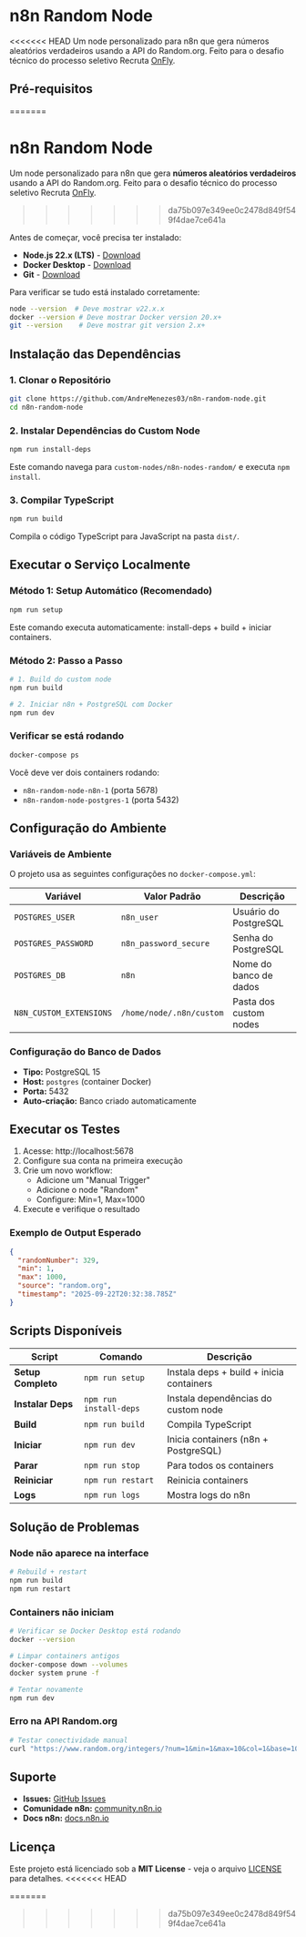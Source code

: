 # n8n Random Node

<<<<<<< HEAD
Um node personalizado para n8n que gera números aleatórios verdadeiros usando a API do Random.org.
Feito para o desafio técnico do processo seletivo Recruta [OnFly](https://www.onfly.com.br/).

## Pré-requisitos
=======
# n8n Random Node

Um node personalizado para n8n que gera **números aleatórios verdadeiros** usando a API do Random.org.
Feito para o desafio técnico do processo seletivo Recruta [OnFly](https://www.onfly.com.br/).
>>>>>>> da75b097e349ee0c2478d849f549f4dae7ce641a

Antes de começar, você precisa ter instalado:

- **Node.js 22.x (LTS)** - [Download](https://nodejs.org/)
- **Docker Desktop** - [Download](https://www.docker.com/products/docker-desktop/)
- **Git** - [Download](https://git-scm.com/)

Para verificar se tudo está instalado corretamente:

```bash
node --version  # Deve mostrar v22.x.x
docker --version # Deve mostrar Docker version 20.x+
git --version    # Deve mostrar git version 2.x+
```

## Instalação das Dependências

### 1. Clonar o Repositório

```bash
git clone https://github.com/AndreMenezes03/n8n-random-node.git
cd n8n-random-node
```

### 2. Instalar Dependências do Custom Node

```bash
npm run install-deps
```

Este comando navega para ```custom-nodes/n8n-nodes-random/``` e executa ```npm install```.

### 3. Compilar TypeScript

```bash
npm run build
```

Compila o código TypeScript para JavaScript na pasta ```dist/```.

## Executar o Serviço Localmente

### Método 1: Setup Automático (Recomendado)

```bash
npm run setup
```

Este comando executa automaticamente: install-deps + build + iniciar containers.

### Método 2: Passo a Passo

```bash
# 1. Build do custom node
npm run build

# 2. Iniciar n8n + PostgreSQL com Docker
npm run dev
```

### Verificar se está rodando

```bash
docker-compose ps
```

Você deve ver dois containers rodando:
- ```n8n-random-node-n8n-1``` (porta 5678)
- ```n8n-random-node-postgres-1``` (porta 5432)

## Configuração do Ambiente

### Variáveis de Ambiente

O projeto usa as seguintes configurações no ```docker-compose.yml```:

| Variável | Valor Padrão | Descrição |
|----------|--------------|-----------|
| ```POSTGRES_USER``` | ```n8n_user``` | Usuário do PostgreSQL |
| ```POSTGRES_PASSWORD``` | ```n8n_password_secure``` | Senha do PostgreSQL |
| ```POSTGRES_DB``` | ```n8n``` | Nome do banco de dados |
| ```N8N_CUSTOM_EXTENSIONS``` | ```/home/node/.n8n/custom``` | Pasta dos custom nodes |

### Configuração do Banco de Dados

- **Tipo:** PostgreSQL 15
- **Host:** ```postgres``` (container Docker)
- **Porta:** 5432
- **Auto-criação:** Banco criado automaticamente


## Executar os Testes

1. Acesse: http://localhost:5678
2. Configure sua conta na primeira execução
3. Crie um novo workflow:
   - Adicione um "Manual Trigger"
   - Adicione o node "Random"
   - Configure: Min=1, Max=1000
4. Execute e verifique o resultado

### Exemplo de Output Esperado

```json
{
  "randomNumber": 329,
  "min": 1,
  "max": 1000,
  "source": "random.org",
  "timestamp": "2025-09-22T20:32:38.785Z"
}
```

## Scripts Disponíveis

| Script | Comando | Descrição |
|--------|---------|-----------|
| **Setup Completo** | ```npm run setup``` | Instala deps + build + inicia containers |
| **Instalar Deps** | ```npm run install-deps``` | Instala dependências do custom node |
| **Build** | ```npm run build``` | Compila TypeScript |
| **Iniciar** | ```npm run dev``` | Inicia containers (n8n + PostgreSQL) |
| **Parar** | ```npm run stop``` | Para todos os containers |
| **Reiniciar** | ```npm run restart``` | Reinicia containers |
| **Logs** | ```npm run logs``` | Mostra logs do n8n |

## Solução de Problemas

### Node não aparece na interface

```bash
# Rebuild + restart
npm run build
npm run restart
```

### Containers não iniciam

```bash
# Verificar se Docker Desktop está rodando
docker --version

# Limpar containers antigos
docker-compose down --volumes
docker system prune -f

# Tentar novamente
npm run dev
```

### Erro na API Random.org

```bash
# Testar conectividade manual
curl "https://www.random.org/integers/?num=1&min=1&max=10&col=1&base=10&format=plain&rnd=new"
```

## Suporte

- **Issues:** [GitHub Issues](https://github.com/AndreMenezes03/n8n-random-node/issues)
- **Comunidade n8n:** [community.n8n.io](https://community.n8n.io/)
- **Docs n8n:** [docs.n8n.io](https://docs.n8n.io/)

## Licença

Este projeto está licenciado sob a **MIT License** - veja o arquivo [LICENSE](LICENSE) para detalhes.
<<<<<<< HEAD

=======
>>>>>>> da75b097e349ee0c2478d849f549f4dae7ce641a
